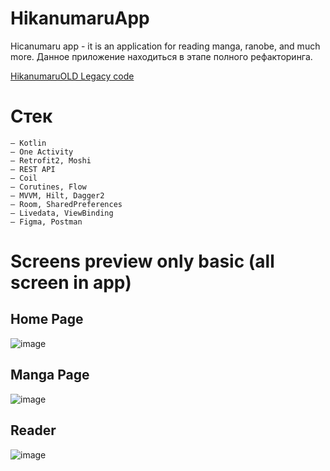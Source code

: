 # HikanumaruApp
Hicanumaru app - it is an application for reading manga, ranobe, and much more. 
Данное приложение находиться в этапе полного рефакторинга.

[HikanumaruOLD Legacy code](https://github.com/Caifodaf/HikanumaruAppOLD)

# Стек
```
– Kotlin
– One Activity
– Retrofit2, Moshi
– REST API 
– Coil
– Corutines, Flow
– MVVM, Hilt, Dagger2
– Room, SharedPreferences
– Livedata, ViewBinding
– Figma, Postman
```
# Screens preview only basic (all screen in app)

## Home Page 
![image](https://user-images.githubusercontent.com/28680051/194705978-a62cabe8-f8f9-42af-abb7-fded807bb887.png)

## Manga Page 
![image](https://user-images.githubusercontent.com/28680051/194705763-dac5c9ad-87cd-4593-9a20-8f1d328c6737.png)

## Reader 
![image](https://user-images.githubusercontent.com/28680051/194705681-0f1a56ae-c1cc-4b16-b0db-7be27c448fef.png)
